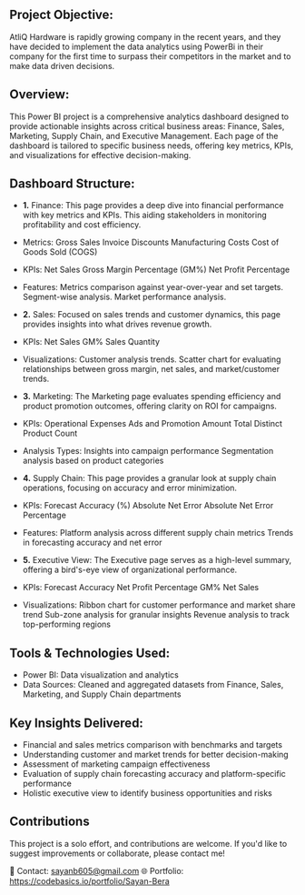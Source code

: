 
## Project Objective:
AtliQ Hardware is rapidly growing company in the recent years, and they have decided to implement the data analytics using PowerBi in their company for the first time to surpass their competitors in the market and to make data driven decisions.


## Overview:
This Power BI project is a comprehensive analytics dashboard designed to provide actionable insights across critical business areas: Finance, Sales, Marketing, Supply Chain, and Executive Management. Each page of the dashboard is tailored to specific business needs, offering key metrics, KPIs, and visualizations for effective decision-making.


## Dashboard Structure:
 
- **1.** Finance:
    This page provides a deep dive into financial performance with key metrics and KPIs. This aiding stakeholders in monitoring profitability and cost efficiency.
    
-   Metrics:
    Gross Sales
    Invoice Discounts
    Manufacturing Costs
    Cost of Goods Sold (COGS)

-   KPIs:
    Net Sales
    Gross Margin Percentage (GM%)
    Net Profit Percentage

-   Features:
    Metrics comparison against year-over-year and set targets.
    Segment-wise analysis.
    Market performance analysis.


- **2.** Sales:
    Focused on sales trends and customer dynamics, this page provides insights into what drives revenue growth.

-   KPIs:
    Net Sales
    GM%
    Sales Quantity

-   Visualizations:
    Customer analysis trends.
    Scatter chart for evaluating relationships between gross margin, net sales, and market/customer trends.


- **3.** Marketing:
    The Marketing page evaluates spending efficiency and product promotion outcomes, offering clarity on ROI for campaigns.

-   KPIs:
    Operational Expenses
    Ads and Promotion Amount
    Total Distinct Product Count

-   Analysis Types:
    Insights into campaign performance
    Segmentation analysis based on product categories


- **4.** Supply Chain:
    This page provides a granular look at supply chain operations, focusing on accuracy and error minimization.

-   KPIs:
    Forecast Accuracy (%)
    Absolute Net Error
    Absolute Net Error Percentage

-   Features:
    Platform analysis across different supply chain metrics
    Trends in forecasting accuracy and net error


- **5.** Executive View:
    The Executive page serves as a high-level summary, offering a bird's-eye view of organizational performance.

-   KPIs:
    Forecast Accuracy
    Net Profit Percentage
    GM%
    Net Sales

-   Visualizations:
    Ribbon chart for customer performance and market share trend
    Sub-zone analysis for granular insights
    Revenue analysis to track top-performing regions


## Tools & Technologies Used:
- Power BI: Data visualization and analytics
- Data Sources: Cleaned and aggregated datasets from Finance, Sales, Marketing, and Supply Chain departments


## Key Insights Delivered:
- Financial and sales metrics comparison with benchmarks and targets
- Understanding customer and market trends for better decision-making
- Assessment of marketing campaign effectiveness
- Evaluation of supply chain forecasting accuracy and platform-specific performance
- Holistic executive view to identify business opportunities and risks


## Contributions
This project is a solo effort, and contributions are welcome. If you'd like to suggest improvements or collaborate, please contact me!


📧 Contact: sayanb605@gmail.com
🌐 Portfolio: https://codebasics.io/portfolio/Sayan-Bera